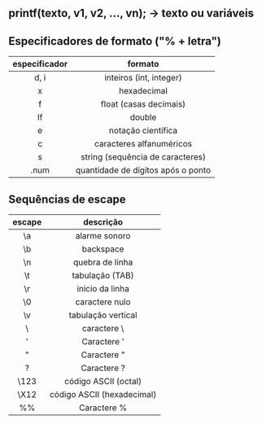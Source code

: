 ## printf(texto, v1, v2, ..., vn); -> texto ou variáveis

## Especificadores de formato ("% + letra")

especificador | formato
:-----:|:------:
d, i | inteiros (int, integer)
x | hexadecimal
f | float (casas decimais)
lf | double
e | notação científica
c | caracteres alfanuméricos
s | string (sequência de caracteres)
.num | quantidade de dígitos após o ponto

## Sequências de escape

escape | descrição
:-----:|:------:
\a | alarme sonoro
\b | backspace
\n | quebra de linha
\t | tabulação (TAB)
\r | inicio da linha
\0 | caractere nulo
\v | tabulação vertical
\\ | caractere \
\' | Caractere '
\" | Caractere "
\? | Caractere ?
\123 | código ASCII (octal)
\X12 | código ASCII (hexadecimal)
%% | Caractere %
